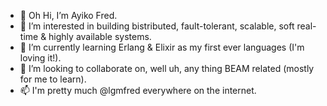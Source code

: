 - 👋 Oh Hi, I’m Ayiko Fred.
- 👀 I’m interested in building bistributed, fault-tolerant, scalable, soft real-time & highly available systems. 
- 🌱 I’m currently learning Erlang & Elixir as my first ever languages (I'm loving it!).
- 💞️ I’m looking to collaborate on, well uh, any thing BEAM related (mostly for me to learn).
- 📫 I'm pretty much @lgmfred everywhere on the internet.

<!---
lgmfred/lgmfred is a ✨ special ✨ repository because its `README.md` (this file) appears on your GitHub profile.
You can click the Preview link to take a look at your changes.
--->
